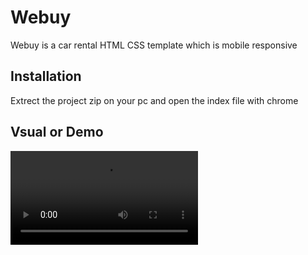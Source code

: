 # Webuy
Webuy is a car rental HTML CSS template which is mobile responsive

## Installation
Extrect the project zip on your pc and open the index file  with chrome
## Vsual or Demo
<video src="assets/images/demo.mp4" controls title="Title"></video>